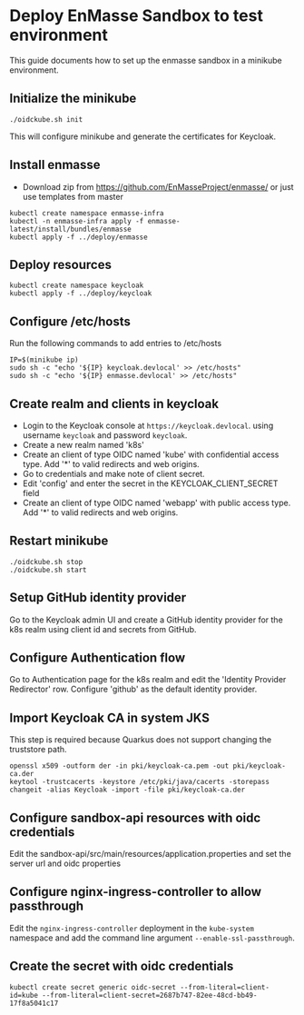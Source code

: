 # Deploy EnMasse Sandbox to test environment

This guide documents how to set up the enmasse sandbox in a minikube environment.

## Initialize the minikube 

```
./oidckube.sh init
```

This will configure minikube and generate the certificates for Keycloak.

## Install enmasse

* Download zip from https://github.com/EnMasseProject/enmasse/ or just use templates from master

```
kubectl create namespace enmasse-infra
kubectl -n enmasse-infra apply -f enmasse-latest/install/bundles/enmasse
kubectl apply -f ../deploy/enmasse
```

## Deploy resources

```
kubectl create namespace keycloak
kubectl apply -f ../deploy/keycloak
```

## Configure /etc/hosts

Run the following commands to add entries to /etc/hosts

```
IP=$(minikube ip)
sudo sh -c "echo '${IP} keycloak.devlocal' >> /etc/hosts"
sudo sh -c "echo '${IP} enmasse.devlocal' >> /etc/hosts"
```

## Create realm and clients in keycloak

* Login to the Keycloak console at `https://keycloak.devlocal`. using username `keycloak` and
  password `keycloak`.
* Create a new realm named 'k8s'
* Create an client of type OIDC named 'kube' with confidential access type. Add '\*' to valid redirects
  and web origins.
* Go to credentials and make note of client secret.
* Edit 'config' and enter the secret in the KEYCLOAK_CLIENT_SECRET field
* Create an client of type OIDC named 'webapp' with public access type. Add '\*' to valid redirects and web
  origins.

## Restart minikube

```
./oidckube.sh stop
./oidckube.sh start
```

## Setup GitHub identity provider

Go to the Keycloak admin UI and create a GitHub identity provider for the k8s realm using client id and secrets from GitHub.

## Configure Authentication flow

Go to Authentication page for the k8s realm and edit the 'Identity Provider Redirector' row.
Configure 'github' as the default identity provider.

## Import Keycloak CA in system JKS 

This step is required because Quarkus does not support changing the truststore path.

```
openssl x509 -outform der -in pki/keycloak-ca.pem -out pki/keycloak-ca.der
keytool -trustcacerts -keystore /etc/pki/java/cacerts -storepass changeit -alias Keycloak -import -file pki/keycloak-ca.der
```

## Configure sandbox-api resources with oidc credentials

Edit the sandbox-api/src/main/resources/application.properties and set the server url and oidc properties

## Configure nginx-ingress-controller to allow passthrough

Edit the `nginx-ingress-controller` deployment in the `kube-system` namespace and add the command
line argument `--enable-ssl-passthrough`.

## Create the secret with oidc credentials

```
kubectl create secret generic oidc-secret --from-literal=client-id=kube --from-literal=client-secret=2687b747-82ee-48cd-bb49-17f8a5041c17
```

